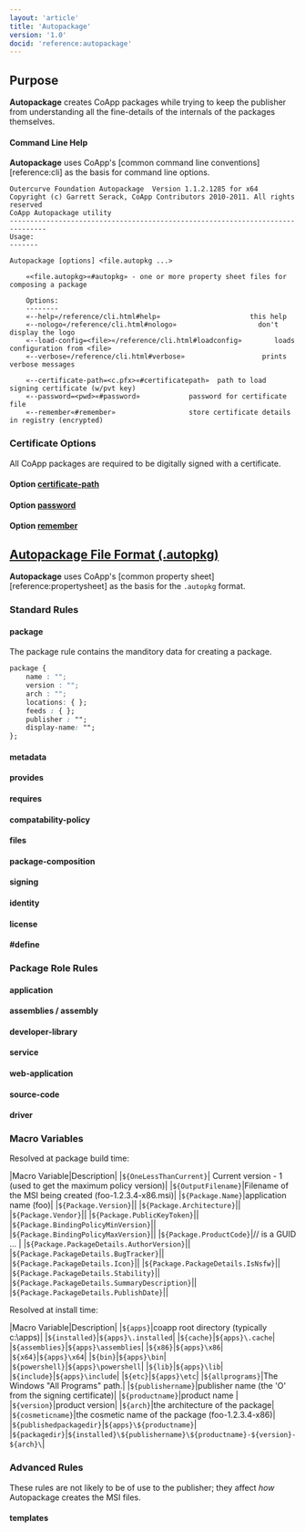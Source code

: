 ```yaml
---
layout: 'article'
title: 'Autopackage' 
version: '1.0'
docid: 'reference:autopackage'
---
```

## Purpose

**Autopackage** creates CoApp packages while trying to keep the publisher from understanding all the fine-details of the internals of the packages themselves.

#### Command Line Help
**Autopackage** uses CoApp's [common command line conventions][reference:cli] as the basis for command line options.

``` text
Outercurve Foundation Autopackage  Version 1.1.2.1285 for x64
Copyright (c) Garrett Serack, CoApp Contributors 2010-2011. All rights reserved
CoApp Autopackage utility
-------------------------------------------------------------------------------
Usage:
-------

Autopackage [options] <file.autopkg ...>

    «<file.autopkg>«#autopkg» - one or more property sheet files for composing a package

    Options:
    --------
    «--help«/reference/cli.html#help»                      this help 
    «--nologo«/reference/cli.html#nologo»                    don't display the logo
    «--load-config=<file>«/reference/cli.html#loadconfig»        loads configuration from <file>
    «--verbose«/reference/cli.html#verbose»                   prints verbose messages

    «--certificate-path=<c.pfx>«#certificatepath»  path to load signing certificate (w/pvt key)
    «--password=<pwd>«#password»            password for certificate file
    «--remember«#remember»                  store certificate details in registry (encrypted)
```

### Certificate Options
All CoApp packages are required to be digitally signed with a certificate.

#### Option [certificate-path](!certificatepath) 

#### Option [password](!password) 

#### Option [remember](!remember) 

## [Autopackage File Format (.autopkg)](!autopkg)
**Autopackage** uses CoApp's [common property sheet][reference:propertysheet] as the basis for the `.autopkg` format.

### Standard Rules

#### package
The package rule contains the manditory data for creating a package.

``` css
package { 
    name : "";
    version : "";
    arch : "";
    locations: { };
    feeds : { };
    publisher : "";
    display-name: "";
};
```

#### metadata
#### provides
#### requires
#### compatability-policy
#### files
#### package-composition
#### signing
#### identity
#### license
#### #define

### Package Role Rules
#### application
#### assemblies / assembly
#### developer-library
#### service
#### web-application 
#### source-code 
#### driver 

### Macro Variables

Resolved at package build time:

|Macro Variable|Description|
|`${OneLessThanCurrent}`|   Current version - 1 (used to get the maximum policy version)|
|`${OutputFilename}`|Filename of the MSI being created (foo-1.2.3.4-x86.msi)|
|`${Package.Name}`|application name (foo)|
|`${Package.Version}`||
|`${Package.Architecture}`||
|`${Package.Vendor}`||
|`${Package.PublicKeyToken}`||
|`${Package.BindingPolicyMinVersion}`||
|`${Package.BindingPolicyMaxVersion}`||
|`${Package.ProductCode}`|// is a GUID ... |
|`${Package.PackageDetails.AuthorVersion}`||
|`${Package.PackageDetails.BugTracker}`||
|`${Package.PackageDetails.Icon}`||
|`${Package.PackageDetails.IsNsfw}`||
|`${Package.PackageDetails.Stability}`||
|`${Package.PackageDetails.SummaryDescription}`||
|`${Package.PackageDetails.PublishDate}`||

Resolved at install time:

|Macro Variable|Description|
|`${apps}`|coapp root directory (typically c:\apps)|
|`${installed}`|`${apps}\.installed`|
|`${cache}`|`${apps}\.cache`|
|`${assemblies}`|`${apps}\assemblies`|
|`${x86}`|`${apps}\x86`|
|`${x64}`|`${apps}\x64`|
|`${bin}`|`${apps}\bin`|
|`${powershell}`|`${apps}\powershell`|
|`${lib}`|`${apps}\lib`|
|`${include}`|`${apps}\include`|
|`${etc}`|`${apps}\etc`|
|`${allprograms}`|The Windows "All Programs" path.|
|`${publishername}`|publisher name (the 'O' from the signing certificate)|
|`${productname}`|product name |
|`${version}`|product version|
|`${arch}`|the architecture of the package|
|`${cosmeticname}`|the cosmetic name of the package (foo-1.2.3.4-x86)|
|`${publishedpackagedir}`|`${apps}\${productname}`|
|`${packagedir}`|`${installed}\${publishername}\${productname}-${version}-${arch}\`|

### Advanced Rules
These rules are not likely to be of use to the publisher; they affect *how* Autopackage creates the MSI files.

#### templates
